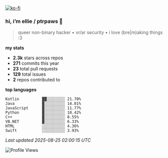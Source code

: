 [![ko-fi](https://ko-fi.com/img/githubbutton_sm.svg)](https://ko-fi.com/R6R1657BK)

### hi, i’m ellie / ptrpaws 🌸

> queer non-binary hacker • vr/ar security • i love (bre|m)aking things :3

**my stats**
- **2.3k** stars across repos
- **271** commits this year
- **23** total pull requests
- **129** total issues
- **2** repos contributed to

**top languages**
```
Kotlin          ▓▓░░░░░░░░ 21.70%
Java            ▓░░░░░░░░░ 14.01%
JavaScript      ▓░░░░░░░░░ 11.77%
Python          ▓░░░░░░░░░ 10.42%
C++             ▓░░░░░░░░░ 8.55%
VB.NET          ▓░░░░░░░░░ 6.33%
HTML            ░░░░░░░░░░ 4.36%
Swift           ░░░░░░░░░░ 3.93%
```

_Last updated 2025-08-25 02:00:15 UTC_

![Profile Views](https://komarev.com/ghpvc/?username=ptrpaws&color=grey&base=35291)
